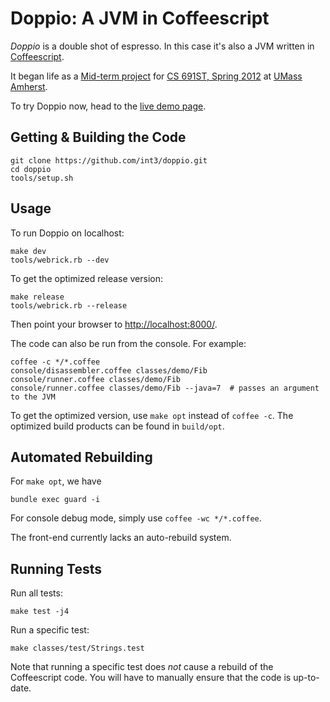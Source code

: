 Doppio: A JVM in Coffeescript
=============================

_Doppio_ is a double shot of espresso.
In this case it's also a JVM written in [Coffeescript](http://coffeescript.org/).

It began life as a [Mid-term project](http://plasma.cs.umass.edu/emery/grad-systems-project-1) 
for [CS 691ST, Spring 2012](http://plasma.cs.umass.edu/emery/grad-systems)
at [UMass Amherst](http://www.cs.umass.edu/).

To try Doppio now, head to the [live demo page](http://int3.github.com/doppio/).


Getting & Building the Code
---------------------------

    git clone https://github.com/int3/doppio.git
    cd doppio
    tools/setup.sh

Usage
-----

To run Doppio on localhost:

    make dev
    tools/webrick.rb --dev

To get the optimized release version:

    make release
    tools/webrick.rb --release

Then point your browser to [http://localhost:8000/](http://localhost:8000/).

The code can also be run from the console. For example:

    coffee -c */*.coffee
    console/disassembler.coffee classes/demo/Fib
    console/runner.coffee classes/demo/Fib
    console/runner.coffee classes/demo/Fib --java=7  # passes an argument to the JVM
    
To get the optimized version, use `make opt` instead of `coffee -c`. The optimized
build products can be found in `build/opt`.

Automated Rebuilding
--------------------

For `make opt`, we have

    bundle exec guard -i
    
For console debug mode, simply use `coffee -wc */*.coffee`.

The front-end currently lacks an auto-rebuild system.

Running Tests
-------------

Run all tests:

    make test -j4

Run a specific test:

    make classes/test/Strings.test

Note that running a specific test does _not_ cause a rebuild of the
Coffeescript code. You will have to manually ensure that the code is
up-to-date.

